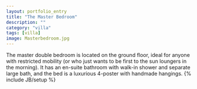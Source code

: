```yaml
---
layout: portfolio_entry
title: "The Master Bedroom"
description: ""
category: "villa"
tags: [villa]
image: Masterbedroom.jpg
---
```

The master double bedroom is located on the ground floor, ideal for anyone with restricted mobility (or who just wants to be first to the sun loungers in the morning). It has an en-suite bathroom with walk-in shower and separate large bath, and the bed is a luxurious 4-poster with handmade hangings.
{% include JB/setup %}
